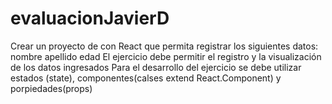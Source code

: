 # evaluacionJavierD
Crear un proyecto de con React que permita registrar los siguientes datos:  nombre apellido edad El ejercicio debe permitir el registro y la visualización de los datos ingresados   Para el desarrollo del ejercicio se debe utilizar estados (state), componentes(calses extend React.Component) y porpiedades(props)
